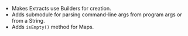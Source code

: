 - Makes Extracts use Builders for creation. 
- Adds submodule for parsing command-line args from program args or from a String.
- Adds `isEmpty()` method for Maps.

